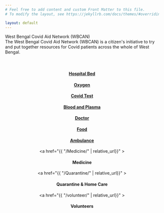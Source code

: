 ```yaml
---
# Feel free to add content and custom Front Matter to this file.
# To modify the layout, see https://jekyllrb.com/docs/themes/#overriding-theme-defaults

layout: default
---
```


<!-- ## Debjyoti Bhattacharjee ##
#### Research and Development Engineer #### -->

<!-- <p align="justify" class="introtext"><img src="/assets/me.jpg" alt="Smiley face" width="300"  align="left" style="padding-right: 20px;">
<b>Debjyoti Bhattacharjee </b> <br>
<span class="introhightext">System Level Design team, imec<br>
Kapeldreef 75,  Leuven 3001, Belgium</span>
<br>
<br>
Debjyoti Bhattacharjee is a Research and Development engineer at Compute System Architecture unit at <a href="https://www.imec.be/" target="_blank">imec</a>, Leuven. His current work focuses on design space exploration and performance estimation for high performance accelerator architectures for machine learning workloads.  -->

<div class="headHi"> West Bengal Covid Aid Network (WBCAN) </div>
<div class="introtext"> The West Bengal Covid Aid Network (WBCAN) is a citizen's initiative to try and put together resources for Covid patients across the whole of West Bengal. </div>

<div align="center">
<br><br>
<a href="{{ "/Admission/" | relative_url}}" >
    <div class="card">
        <h4><b>Hospital Bed</b></h4>
    </div>
</a>
<a href="{{ "/oxygen/" | relative_url}}" >
    <div class="card">
        <h4><b>Oxygen</b></h4>
    </div>
</a>
<a href="{{ "/test/" | relative_url}}" >
    <div class="card">
        <h4><b>Covid Test</b></h4>
    </div>
</a>
<a href="{{ "/blood/" | relative_url}}" >
    <div class="card">
        <h4><b>Blood and Plasma</b></h4>
    </div>
</a>
<a href="{{ "/tele/" | relative_url}}" >
    <div class="card">
        <h4><b>Doctor</b></h4>
    </div>
</a>
<a href="{{ "/food/" | relative_url}}" >
    <div class="card">
        <h4><b>Food</b></h4>
    </div>
</a>
<a href="{{ "/ambulance/" | relative_url}}" >
    <div class="card">
        <h4><b>Ambulance</b></h4>
    </div>
</a>

<a href="{{ "/Medicine/" | relative_url}}" >
    <div class="card">
        <h4><b>Medicine</b></h4>
    </div>
</a>

<a href="{{ "/Quarantine/" | relative_url}}" >
    <div class="card">
        <h4><b>Quarantine & Home Care</b></h4>
    </div>
</a>

<a href="{{ "/volunteer/" | relative_url}}" >
    <div class="card">
        <h4><b>Volunteers</b></h4>
    </div>
</a>



</div>
